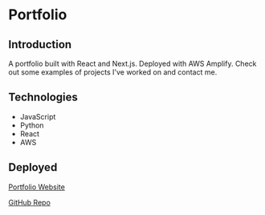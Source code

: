 # Portfolio

## Introduction

A portfolio built with React and Next.js. Deployed with AWS Amplify. Check out some examples of projects I've worked on and contact me.

## Technologies

- JavaScript
- Python
- React
- AWS

## Deployed

[Portfolio Website](https://www.jeffehogg.com)

[GitHub Repo](https://github.com/jeffhogg86/next-portfolio)

<!-- ![Screenshot](src/assets/portfolio-ss.png) -->
